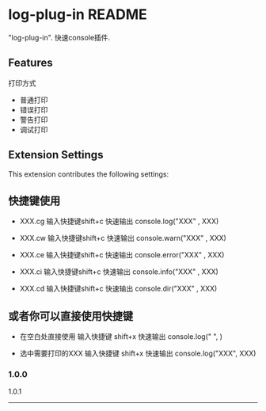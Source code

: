 # log-plug-in README

"log-plug-in". 快速console插件.

## Features

打印方式

- 普通打印
- 错误打印
- 警告打印
- 调试打印

## Extension Settings

This extension contributes the following settings:


## 快捷键使用

- XXX.cg 输入快捷键shift+c  快速输出 console.log("XXX" , XXX)

- XXX.cw 输入快捷键shift+c  快速输出 console.warn("XXX" , XXX)

- XXX.ce 输入快捷键shift+c  快速输出 console.error("XXX" , XXX)

- XXX.ci 输入快捷键shift+c  快速输出 console.info("XXX" , XXX)

- XXX.cd 输入快捷键shift+c  快速输出 console.dir("XXX" , XXX)

## 或者你可以直接使用快捷键

- 在空白处直接使用  输入快捷键 shift+x  快速输出 console.log(" ", )

- 选中需要打印的XXX 输入快捷键 shift+x  快速输出 console.log("XXX", XXX)

### 1.0.0

1.0.1

---


